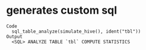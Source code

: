 # generates custom sql

    Code
      sql_table_analyze(simulate_hive(), ident("tbl"))
    Output
      <SQL> ANALYZE TABLE `tbl` COMPUTE STATISTICS


